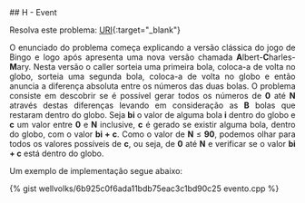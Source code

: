  <div id="event">
 
 </div>
## H - Event

Resolva este problema:
[URI][uri-2172]{:target="_blank"}

<p align="justify">
O enunciado do problema começa explicando a versão clássica do jogo de Bingo e logo após apresenta uma nova versão chamada <b>A</b>lbert-<b>C</b>harles-<b>M</b>ary.  Nesta versão o caller sorteia uma primeira bola, coloca-a de volta no globo, sorteia uma segunda bola, coloca-a de volta no globo e então anuncia a diferença absoluta entre os números das duas bolas. O problema consiste em descobrir se é possível gerar todos os números de <b>0</b> até <b>N</b> através destas diferenças levando em consideração as <b>B</b> bolas que restaram dentro do globo.  Seja <b>bi</b> o valor de alguma bola <b>i</b> dentro do globo e <b>c</b> um valor entre <b>0</b> e <b>N</b> inclusive, <b>c</b> é gerado se existir alguma bola, dentro do globo, com o valor <b>bi + c</b>. Como o valor de <b>N</b> ≤ <b>90</b>, podemos olhar para todos os valores possíveis de <b>c</b>, ou seja, de <b>0</b> até <b>N</b> e verificar se o valor <b>bi + c</b> está dentro do globo.
</p>

Um exemplo de implementação segue abaixo:

{% gist wellvolks/6b925c0f6ada11bdb75eac3c1bd90c25 evento.cpp %}


[uri-2172]:		https://www.urionlinejudge.com.br/judge/pt/problems/view/2172

